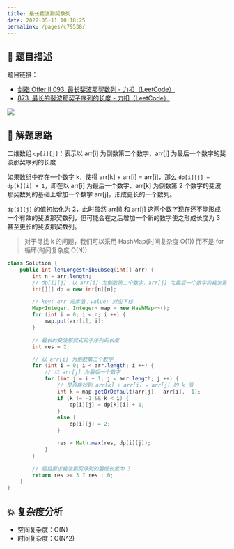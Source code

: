 ```yaml
---
title: 最长斐波那契数列
date: 2022-05-11 10:18:25
permalink: /pages/c79538/
---
```

## 📃 题目描述

题目链接：

- [剑指 Offer II 093. 最长斐波那契数列 - 力扣（LeetCode）](https://leetcode.cn/problems/Q91FMA/)
- [873. 最长的斐波那契子序列的长度 - 力扣（LeetCode）](https://leetcode.cn/problems/length-of-longest-fibonacci-subsequence/)

![](https://cs-wiki.oss-cn-shanghai.aliyuncs.com/img/20220511101852.png)

## 🔔 解题思路

二维数组 `dp[i][j]`：表示以 arr[i] 为倒数第二个数字，arr[j] 为最后一个数字的斐波那契序列的长度

如果数组中存在一个数字 k，使得 arr[k] + arr[i] = arr[j]，那么 `dp[i][j] = dp[k][i] + 1`，即在以 arr[i] 为最后一个数字、arr[k] 为倒数第 2 个数字的斐波那契数列的基础上增加一个数字 arr[j]，形成更长的一个数列。

`dp[i][j]` 的值初始化为 2，此时虽然 arr[i] 和 arr[j] 这两个数字现在还不能形成一个有效的斐波那契数列，但可能会在之后增加一个新的数字使之形成长度为 3 甚至更长的斐波那契数列。

> 对于寻找 k 的问题，我们可以采用 HashMap(时间复杂度 O(1)) 而不是 for 循环(时间复杂度 O(N))


```java
class Solution {
    public int lenLongestFibSubseq(int[] arr) {
        int n = arr.length;
        // dp[i][j]：以 arr[i] 为倒数第二个数字，arr[j] 为最后一个数字的斐波那契序列的长度
        int[][] dp = new int[n][n];

        // key: arr 元素值；value: 对应下标
        Map<Integer, Integer> map = new HashMap<>();
        for (int i = 0; i < n; i ++) {
            map.put(arr[i], i);
        }

        // 最长的斐波那契式的子序列的长度
        int res = 2;

        // 以 arr[i] 为倒数第二个数字
        for (int i = 0; i < arr.length; i ++) {
            // 以 arr[j] 为最后一个数字
            for (int j = i + 1; j < arr.length; j ++) {
                // 是否能找到 arr[k] + arr[i] = arr[j] 的 k 值
                int k = map.getOrDefault(arr[j] - arr[i], -1);
                if (k != -1 && k < i) {
                    dp[i][j] = dp[k][i] + 1;
                }
                else {
                    dp[i][j] = 2;
                }

                res = Math.max(res, dp[i][j]);
            }
        }

        // 题目要求斐波那契序列的最低长度为 3
        return res >= 3 ? res : 0;
    }
}
```

## 💥 复杂度分析

- 空间复杂度：O(N)
- 时间复杂度：O(N^2)


